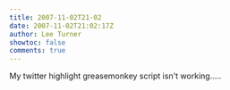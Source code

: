 ```yaml
---
title: 2007-11-02T21-02
date: 2007-11-02T21:02:17Z
author: Lee Turner
showtoc: false
comments: true
---
```


My twitter highlight greasemonkey script isn't working.....

